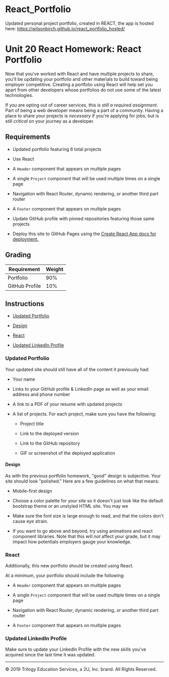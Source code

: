 # React_Portfolio

Updated personal project portfolio, created in REACT, the app is hosted here: https://wilsonbirch.github.io/react_portfolio_hosted/

# Unit 20 React Homework: React Portfolio

Now that you've worked with React and have multiple projects to share, you'll be updating your portfolio and other materials to build toward being employer competitive. Creating a portfolio using React will help set you apart from other developers whose portfolios do not use some of the latest technologies.

If you are opting out of career services, this is _still a required assignment_. Part of being a web developer means being a part of a community. Having a place to share your projects is _necessary_ if you're applying for jobs, but is still _critical_ on your journey as a developer.

## Requirements

- Updated portfolio featuring 6 total projects

- Use React

- A `Header` component that appears on multiple pages

- A single `Project` component that will be used multiple times on a single page

- Navigation with React Router, dynamic rendering, or another third part router

- A `Footer` component that appears on multiple pages

- Update GitHub profile with pinned repositories featuring those same projects

- Deploy this site to GitHub Pages using the [Create React App docs for deployment.](https://create-react-app.dev/docs/deployment/#github-pages)

## Grading

| Requirement    | Weight |
| -------------- | ------ |
| Portfolio      | 90%    |
| GitHub Profile | 10%    |

## Instructions

- [Updated Portfolio](#updated-portfolio)

- [Design](#design)

- [React](#react)

- [Updated LinkedIn Profile](#updated-linkedin-profile)

### Updated Portfolio

Your updated site should still have all of the content it previously had:

- Your name

- Links to your GitHub profile & LinkedIn page as well as your email address and phone number

- A link to a PDF of your resume with updated projects

- A list of projects. For each project, make sure you have the following:

  - Project title

  - Link to the deployed version

  - Link to the GitHub repository

  - GIF or screenshot of the deployed application

#### Design

As with the previous portfolio homework, "good" design is subjective. Your site should look
"polished." Here are a few guidelines on what that means:

- Mobile-first design

- Choose a color palette for your site so it doesn't just look like
  the default bootstrap theme or an unstyled HTML site. You may we

- Make sure the font size is large enough to read, and that the colors don't cause eye strain.

- If you want to go above and beyond, try using animations and react component libraries. Note
  that this will _not_ affect your grade, but it may impact how potentials employers gauge your knowledge.

### React

Additionally, this new portfolio should be created using React.

At a minimum, your portfolio should include the following:

- A `Header` component that appears on multiple pages

- A single `Project` component that will be used multiple times on a single page

- Navigation with React Router, dynamic rendering, or another third part router

- A `Footer` component that appears on multiple pages

### Updated LinkedIn Profile

Make sure to update your LinkedIn Profile with the new skills you've acquired since the last time it was updated.

---

© 2019 Trilogy Education Services, a 2U, Inc. brand. All Rights Reserved.
